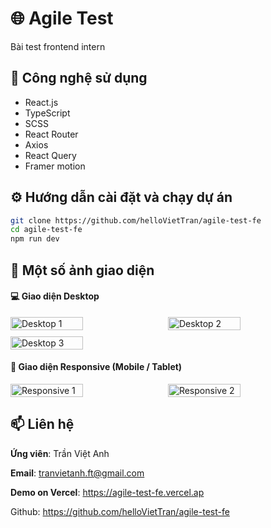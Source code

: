 # 🌐 Agile Test

Bài test frontend intern 

## 🚀 Công nghệ sử dụng

- React.js
- TypeScript
- SCSS
- React Router
- Axios
- React Query
- Framer motion

## ⚙️ Hướng dẫn cài đặt và chạy dự án

```bash
git clone https://github.com/helloVietTran/agile-test-fe
cd agile-test-fe
npm run dev

```
## 📸 Một số ảnh giao diện

#### 💻 Giao diện Desktop

<div style="display: flex; flex-wrap: wrap; gap: 10px;">
  <img src="https://github.com/user-attachments/assets/66ce0c59-1852-446d-b03d-e25ffb942cee" alt="Desktop 1" style="width: 48%;" />
  <img src="https://github.com/user-attachments/assets/7435e39c-6ef8-41ec-9a4a-e7050add699c" alt="Desktop 2" style="width: 48%;" />
  <img src="https://github.com/user-attachments/assets/58f00ae7-e6c2-4e21-aeb0-f5944863ac17" alt="Desktop 3" style="width: 48%;" />
</div>

#### 📱 Giao diện Responsive (Mobile / Tablet)

<div style="display: flex; flex-wrap: wrap; gap: 10px;">
  <img src="https://github.com/user-attachments/assets/336ac3ae-8912-4f8d-8510-b8e850756abd" alt="Responsive 1" style="width: 48%;" />
  <img src="https://github.com/user-attachments/assets/fa732e56-47f5-4c5a-a367-0f5dcff5bd13" alt="Responsive 2" style="width: 48%;" />
</div>


## 📫 Liên hệ
**Ứng viên**: Trần Việt Anh

**Email**: tranvietanh.ft@gmail.com

**Demo on Vercel**: https://agile-test-fe.vercel.ap

Github: https://github.com/helloVietTran/agile-test-fe

